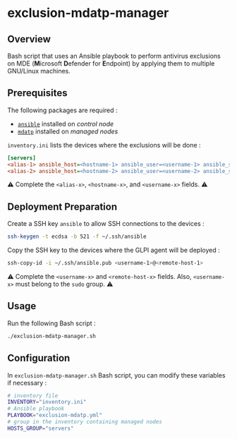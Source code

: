 # exclusion-mdatp-manager

## Overview

Bash script that uses an Ansible playbook to perform antivirus exclusions on MDE (**M**icrosoft **D**efender for **E**ndpoint) by applying them to multiple GNU/Linux machines.

## Prerequisites

The following packages are required :

- [`ansible`](https://docs.ansible.com/ansible/latest/installation_guide/index.html) installed on *control node*
- [`mdatp`](https://learn.microsoft.com/fr-fr/defender-endpoint/linux-install-manually) installed on *managed nodes*

`inventory.ini` lists the devices where the exclusions will be done :

```ini
[servers]
<alias-1> ansible_host=<hostname-1> ansible_user=<username-1> ansible_ssh_private_key_file=~/.ssh/ansible
<alias-2> ansible_host=<hostname-2> ansible_user=<username-2> ansible_ssh_private_key_file=~/.ssh/ansible
```

⚠️ Complete the `<alias-x>`, `<hostname-x>`, and `<username-x>` fields. ⚠️

## Deployment Preparation

Create a SSH key `ansible` to allow SSH connections to the devices :

```bash
ssh-keygen -t ecdsa -b 521 -f ~/.ssh/ansible
```

Copy the SSH key to the devices where the GLPI agent will be deployed :

```bash
ssh-copy-id -i ~/.ssh/ansible.pub <username-1>@<remote-host-1>
```

⚠️ Complete the `<username-x>` and `<remote-host-x>` fields. Also, `<username-x>` must belong to the `sudo` group. ⚠️

## Usage

Run the following Bash script :

```bash
./exclusion-mdatp-manager.sh
```

## Configuration

In `exclusion-mdatp-manager.sh` Bash script, you can modify these variables if necessary :

```bash
# inventory file
INVENTORY="inventory.ini"
# Ansible playbook
PLAYBOOK="exclusion-mdatp.yml"
# group in the inventory containing managed nodes
HOSTS_GROUP="servers"
```